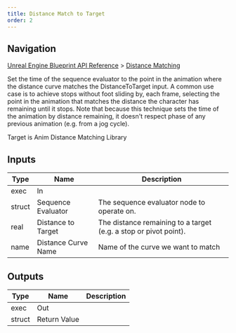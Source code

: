 ```yaml
---
title: Distance Match to Target
order: 2
---
```

## Navigation

[Unreal Engine Blueprint API Reference](https://dev.epicgames.com/documentation/en-us/unreal-engine/BlueprintAPI) > [Distance Matching](https://dev.epicgames.com/documentation/en-us/unreal-engine/BlueprintAPI/DistanceMatching)

Set the time of the sequence evaluator to the point in the animation where the distance curve matches the DistanceToTarget input.
A common use case is to achieve stops without foot sliding by, each frame, selecting the point in the animation that matches the distance the character has remaining until it stops.
Note that because this technique sets the time of the animation by distance remaining, it doesn't respect phase of any previous animation (e.g. from a jog cycle).

Target is Anim Distance Matching Library

## Inputs

| Type | Name | Description |
| --- | --- | --- |
| exec | In |  |
| struct | Sequence Evaluator | The sequence evaluator node to operate on. |
| real | Distance to Target | The distance remaining to a target (e.g. a stop or pivot point). |
| name | Distance Curve Name | Name of the curve we want to match |

## Outputs

| Type | Name | Description |
| --- | --- | --- |
| exec | Out |  |
| struct | Return Value |  |
